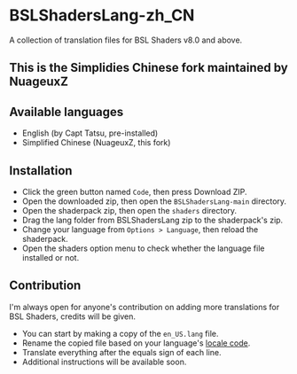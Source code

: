 # BSLShadersLang-zh_CN
A collection of translation files for BSL Shaders v8.0 and above.

## This is the Simplidies Chinese fork maintained by NuageuxZ

## Available languages
- English (by Capt Tatsu, pre-installed)
- Simplified Chinese (NuageuxZ, this fork)
## Installation
- Click the green button named `Code`, then press Download ZIP.
- Open the downloaded zip, then open the `BSLShadersLang-main` directory.
- Open the shaderpack zip, then open the `shaders` directory.
- Drag the lang folder from BSLShadersLang zip to the shaderpack's zip.
- Change your language from `Options > Language`, then reload the shaderpack.
- Open the shaders option menu to check whether the language file installed or not.
## Contribution
I'm always open for anyone's contribution on adding more translations for BSL Shaders, credits will be given.
- You can start by making a copy of the `en_US.lang` file.
- Rename the copied file based on your language's [locale code](https://minecraft.gamepedia.com/Language).
- Translate everything after the equals sign of each line.
- Additional instructions will be available soon.
